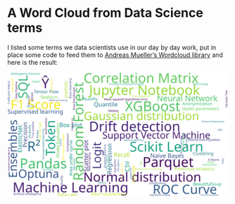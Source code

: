 # A Word Cloud from Data Science terms

I listed some terms we data scientists use in our day by day work,
put in place some code to feed them to [Andreas Mueller’s Wordcloud library](https://amueller.github.io/word_cloud/) and
here is the result:

![Data Science Word Cloud](Data%20Science%20Word%20Cloud.svg?raw=true)